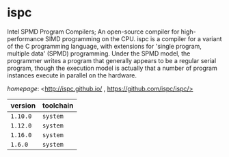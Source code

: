 # ispc

Intel SPMD Program Compilers; An open-source compiler for high-performance  SIMD programming on the CPU. ispc is a compiler for a variant of the C programming language,  with extensions for 'single program, multiple data' (SPMD) programming.  Under the SPMD model, the programmer writes a program that generally appears  to be a regular serial program, though the execution model is actually that  a number of program instances execute in parallel on the hardware.

*homepage*: <http://ispc.github.io/ , https://github.com/ispc/ispc/>

version | toolchain
--------|----------
``1.10.0`` | ``system``
``1.12.0`` | ``system``
``1.16.0`` | ``system``
``1.6.0`` | ``system``
